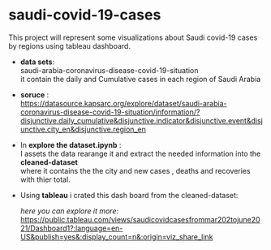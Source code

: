 # saudi-covid-19-cases
This project will represent some visualizations about Saudi covid-19 cases by regions using tableau dashboard.


- **data sets**:   
saudi-arabia-coronavirus-disease-covid-19-situation  
it contain the daily and Cumulative cases in each region of Saudi Arabia  
  
- **soruce** :   
https://datasource.kapsarc.org/explore/dataset/saudi-arabia-coronavirus-disease-covid-19-situation/information/?disjunctive.daily_cumulative&disjunctive.indicator&disjunctive.event&disjunctive.city_en&disjunctive.region_en
  
- In **explore the dataset.ipynb** :  
I assets the data rearange it and extract the needed information into the **cleaned-dataset**   
where it contains the the city and new cases , deaths and recoveries with thier total.   
  
    
- Using **tableau** i crated this dash board from the cleaned-dataset:   
  
  *here you can explore it more:* <br/>
   https://public.tableau.com/views/saudicovidcasesfrommar202tojune2021/Dashboard1?:language=en-US&publish=yes&:display_count=n&:origin=viz_share_link
   
   
   
   




